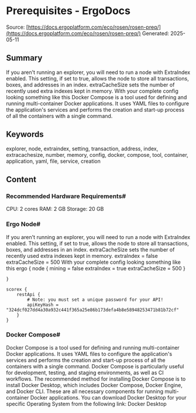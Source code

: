 # Prerequisites - ErgoDocs
Source: [https://docs.ergoplatform.com/eco/rosen/rosen-preq/](https://docs.ergoplatform.com/eco/rosen/rosen-preq/)
Generated: 2025-05-11

## Summary
If you aren't running an explorer, you will need to run a node with ExtraIndex enabled. This setting, if set to true, allows the node to store all transactions, boxes, and addresses in an index. extraCacheSize sets the number of recently used extra indexes kept in memory. With your complete config looking something like this Docker Compose is a tool used for defining and running multi-container Docker applications. It uses YAML files to configure the application's services and performs the creation and start-up process of all the containers with a single command.

## Keywords
explorer, node, extraindex, setting, transaction, address, index, extracachesize, number, memory, config, docker, compose, tool, container, application, yaml, file, service, creation

## Content
### Recommended Hardware Requirements#
CPU: 2 cores
RAM: 2 GB
Storage: 20 GB

### Ergo Node#
If you aren't running an explorer, you will need to run a node with ExtraIndex enabled. This setting, if set to true, allows the node to store all transactions, boxes, and addresses in an index. extraCacheSize sets the number of recently used extra indexes kept in memory.
extraIndex = false
extraCacheSize = 500
With your complete config looking something like this
ergo {
        node {
            mining = false
            extraIndex = true
            extraCacheSize = 500
        }

    }

    scorex {
        restApi {
            # Note: you must set a unique password for your API!
            apiKeyHash = "324dcf027dd4a30a932c441f365a25e86b173defa4b8e58948253471b81b72cf"
        }
    }

### Docker Compose#
Docker Compose is a tool used for defining and running multi-container Docker applications. It uses YAML files to configure the application's services and performs the creation and start-up process of all the containers with a single command. Docker Compose is particularly useful for development, testing, and staging environments, as well as CI workflows.
The recommended method for installing Docker Compose is to install Docker Desktop, which includes Docker Compose, Docker Engine, and Docker CLI. These are all necessary components for running multi-container Docker applications.
You can download Docker Desktop for your specific Operating System from the following link: Docker Desktop
